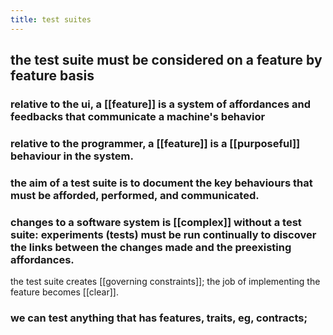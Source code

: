```yaml
---
title: test suites
---
```


## the test suite must be considered on a feature by feature basis
### relative to the ui, a [[feature]] is a system of affordances and feedbacks that communicate a machine's behavior
### relative to the programmer, a [[feature]] is a [[purposeful]] behaviour in the system.
### the aim of a test suite is to document the key behaviours that must be afforded, performed, and communicated.
### changes to a software system is [[complex]] without a test suite: experiments (tests) must be run continually to discover the links between the changes made and the preexisting affordances.
the test suite creates [[governing constraints]]; the job of implementing the feature becomes [[clear]].
### we can test anything that has features, traits, eg, contracts;
##
